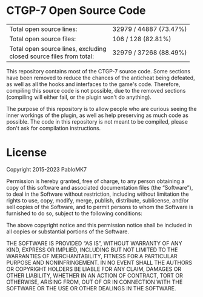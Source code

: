 # CTGP-7 Open Source Code

<table align="center">
<tr>
<td>Total open source lines:</td>
<td>32979 / 44887 (73.47%)</td>
</tr>
<tr>
<td>Total open source files:</td>
<td>106 / 128 (82.81%)</td>
</tr>
<tr>
<td>Total open source lines, excluding<br/>closed source files from total:</td>
<td>32979 / 37268 (88.49%)</td>
</tr>
</table>

This repository contains most of the CTGP-7 source code. Some sections have been removed to reduce the chances of the anticheat being defeated, as well as all the hooks and interfaces to the game's code. Therefore, compiling this source code is not possible, due to the removed sections (compiling will either fail, or the plugin won't do anything).

The purpose of this repository is to allow people who are curious seeing the inner workings of the plugin, as well as help preserving as much code as possible. The code in this repository is not meant to be compiled, please don't ask for compilation instructions.

# License

Copyright 2015-2023 PabloMK7

Permission is hereby granted, free of charge, to any person obtaining a copy of this software and associated documentation files (the “Software”), to deal in the Software without restriction, including without limitation the rights to use, copy, modify, merge, publish, distribute, sublicense, and/or sell copies of the Software, and to permit persons to whom the Software is furnished to do so, subject to the following conditions:

The above copyright notice and this permission notice shall be included in all copies or substantial portions of the Software.

THE SOFTWARE IS PROVIDED “AS IS”, WITHOUT WARRANTY OF ANY KIND, EXPRESS OR IMPLIED, INCLUDING BUT NOT LIMITED TO THE WARRANTIES OF MERCHANTABILITY, FITNESS FOR A PARTICULAR PURPOSE AND NONINFRINGEMENT. IN NO EVENT SHALL THE AUTHORS OR COPYRIGHT HOLDERS BE LIABLE FOR ANY CLAIM, DAMAGES OR OTHER LIABILITY, WHETHER IN AN ACTION OF CONTRACT, TORT OR OTHERWISE, ARISING FROM, OUT OF OR IN CONNECTION WITH THE SOFTWARE OR THE USE OR OTHER DEALINGS IN THE SOFTWARE.

